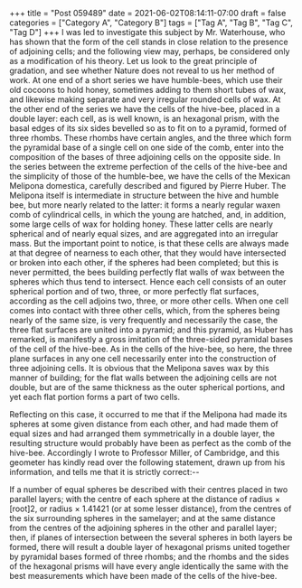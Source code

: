 +++
title = "Post 059489"
date = 2021-06-02T08:14:11-07:00
draft = false
categories = ["Category A", "Category B"]
tags = ["Tag A", "Tag B", "Tag C", "Tag D"]
+++
I was led to investigate this subject by Mr. Waterhouse, who has shown that the form of the cell stands in close relation to the presence of adjoining cells; and the following view may, perhaps, be considered only as a modification of his theory. Let us look to the great principle of gradation, and see whether Nature does not reveal to us her method of work. At one end of a short series we have humble-bees, which use their old cocoons to hold honey, sometimes adding to them short tubes of wax, and likewise making separate and very irregular rounded cells of wax. At the other end of the series we have the cells of the hive-bee, placed in a double layer: each cell, as is well known, is an hexagonal prism, with the basal edges of its six sides bevelled so as to fit on to a pyramid, formed of three rhombs. These rhombs have certain angles, and the three which form the pyramidal base of a single cell on one side of the comb, enter into the composition of the bases of three adjoining cells on the opposite side. In the series between the extreme perfection of the cells of the hive-bee and the simplicity of those of the humble-bee, we have the cells of the Mexican Melipona domestica, carefully described and figured by Pierre Huber. The Melipona itself is intermediate in structure between the hive and humble bee, but more nearly related to the latter: it forms a nearly regular waxen comb of cylindrical cells, in which the young are hatched, and, in addition, some large cells of wax for holding honey. These latter cells are nearly spherical and of nearly equal sizes, and are aggregated into an irregular mass. But the important point to notice, is that these cells are always made at that degree of nearness to each other, that they would have intersected or broken into each other, if the spheres had been completed; but this is never permitted, the bees building perfectly flat walls of wax between the spheres which thus tend to intersect. Hence each cell consists of an outer spherical portion and of two, three, or more perfectly flat surfaces, according as the cell adjoins two, three, or more other cells. When one cell comes into contact with three other cells, which, from the spheres being nearly of the same size, is very frequently and necessarily the case, the three flat surfaces are united into a pyramid; and this pyramid, as Huber has remarked, is manifestly a gross imitation of the three-sided pyramidal bases of the cell of the hive-bee. As in the cells of the hive-bee, so here, the three plane surfaces in any one cell necessarily enter into the construction of three adjoining cells. It is obvious that the Melipona saves wax by this manner of building; for the flat walls between the adjoining cells are not double, but are of the same thickness as the outer spherical portions, and yet each flat portion forms a part of two cells.

Reflecting on this case, it occurred to me that if the Melipona had made its spheres at some given distance from each other, and had made them of equal sizes and had arranged them symmetrically in a double layer, the resulting structure would probably have been as perfect as the comb of the hive-bee. Accordingly I wrote to Professor Miller, of Cambridge, and this geometer has kindly read over the following statement, drawn up from his information, and tells me that it is strictly correct:--

If a number of equal spheres be described with their centres placed in two parallel layers; with the centre of each sphere at the distance of radius × [root]2, or radius × 1.41421 (or at some lesser distance), from the centres of the six surrounding spheres in the samelayer; and at the same distance from the centres of the adjoining spheres in the other and parallel layer; then, if planes of intersection between the several spheres in both layers be formed, there will result a double layer of hexagonal prisms united together by pyramidal bases formed of three rhombs; and the rhombs and the sides of the hexagonal prisms will have every angle identically the same with the best measurements which have been made of the cells of the hive-bee.
